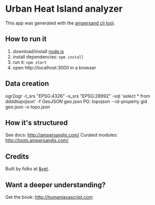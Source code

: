 # Urban Heat Island analyzer

This app was generated with the [ampersand cli tool](http://ampersandjs.com/learn/quick-start-guide).

## How to run it

1. download/install [node.js](http://nodejs.org/)
1. install dependencies: `npm install`
1. run it: `npm start`
1. open http://localhost:3000 in a browser

## Data creation
 ogr2ogr -t_srs "EPSG:4326" -s_srs "EPSG:28992" -sql 'select * from ddddtopojson' -f GeoJSON geo.json  PG:
 topojson  --id-property gid geo.json -o topo.json


## How it's structured

See docs: http://ampersandjs.com/
Curated modules: http://tools.ampersandjs.com/

## Credits

Built by folks at [&yet](http://andyet.com).

## Want a deeper understanding?

Get the book: http://humanjavascript.com
